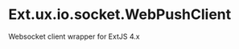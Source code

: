 Ext.ux.io.socket.WebPushClient
==============================

Websocket client wrapper for ExtJS 4.x
